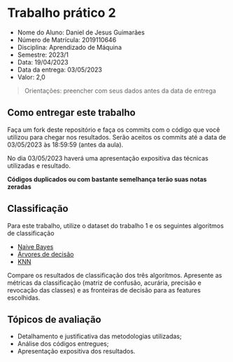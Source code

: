 # Trabalho prático 2

* Nome do Aluno: Daniel de Jesus Guimarães
* Número de Matrícula: 2019110646
* Disciplina: Aprendizado de Máquina
* Semestre: 2023/1
* Data: 19/04/2023
* Data da entrega: 03/05/2023
* Valor: 2,0

> Orientações: preencher com seus dados antes da data de entrega

## Como entregar este trabalho

Faça um fork deste repositório e faça os commits com o código que você utilizou para chegar nos resultados. Serão aceitos os commits até a data de 03/05/2023 às 18:59:59 (antes da aula).

No dia 03/05/2023 haverá uma apresentação expositiva das técnicas utilizadas e resultado.

**Códigos duplicados ou com bastante semelhança terão suas notas zeradas**

## Classificação

Para este trabalho, utilize o dataset do trabalho 1 e os seguintes algoritmos de classificação

* [Naive Bayes](https://scikit-learn.org/stable/modules/naive_bayes.html)
* [Árvores de decisão](https://scikit-learn.org/stable/modules/tree.html)
* [KNN](https://scikit-learn.org/stable/modules/generated/sklearn.neighbors.KNeighborsClassifier.html)

Compare os resultados de classificação dos três algoritmos. Apresente as métricas da classificação (matriz de confusão, acurária, precisão e revocação das classes) e as fronteiras de decisão para as features escolhidas.

## Tópicos de avaliação

* Detalhamento e justificativa das metodologias utilizadas;
* Análise dos códigos entregues;
* Apresentação expositiva dos resultados.
